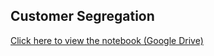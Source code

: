 ## Customer Segregation
[Click here to view the notebook (Google Drive)]((https://drive.google.com/file/d/1ny-jdfHKNyCSA2qCUSeoyM_Q_3n14p0J/view?usp=sharing))
